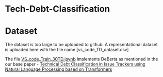 # Tech-Debt-Classification

# Dataset

The dataset is too large to be uploaded to github. A representational dataset is uploaded here with the file name [vs_code_TD_dataset.csv]

The file [VS_code_Train_30TD.ipynb](https://github.com/durga256/Tech-Debt-Classification/blob/main/VS_code_Train_30TD.ipynb) implements DeBerta as mentioned in the our base paper - [Technical Debt Classification in Issue Trackers using Natural Language Processing based on Transformers](https://ieeexplore.ieee.org/document/10207085) 


